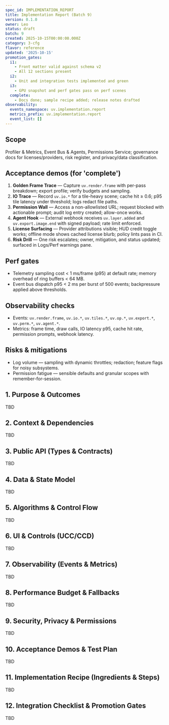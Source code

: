 ```yaml
---
spec_id: IMPLEMENTATION_REPORT
title: Implementation Report (Batch 9)
version: 0.1.0
owner: Leo
status: draft
batch: 9
created: 2025-10-15T00:00:00.000Z
category: 3-cfg
flavor: reference
updated: '2025-10-15'
promotion_gates:
  i1:
    - Front matter valid against schema v2
    - All 12 sections present
  i2:
    - Unit and integration tests implemented and green
  i3:
    - GPU snapshot and perf gates pass on perf scenes
  complete:
    - Docs done; sample recipe added; release notes drafted
observability:
  events_namespace: uv.implementation.report
  metrics_prefix: uv.implementation.report
  event_list: []
---
```


## Scope
Profiler & Metrics, Event Bus & Agents, Permissions Service; governance docs for licenses/providers,
risk register, and privacy/data classification.

## Acceptance demos (for 'complete')
1. **Golden Frame Trace** — Capture `uv.render.frame` with per-pass breakdown; export profile; verify budgets and sampling.
2. **IO Trace** — Record `uv.io.*` for a tile-heavy scene; cache hit ≥ 0.6; p95 tile latency under threshold; logs redact file paths.
3. **Permission Wall** — Access a non-allowlisted URL; request blocked with actionable prompt; audit log entry created; allow-once works.
4. **Agent Hook** — External webhook receives `uv.layer.added` and `uv.export.image.end` with signed payload; rate limit enforced.
5. **License Surfacing** — Provider attributions visible; HUD credit toggle works; offline mode shows cached license blurb; policy lints pass in CI.
6. **Risk Drill** — One risk escalates; owner, mitigation, and status updated; surfaced in Logs/Perf warnings pane.

## Perf gates
- Telemetry sampling cost < 1 ms/frame (p95) at default rate; memory overhead of ring buffers < 64 MB.
- Event bus dispatch p95 < 2 ms per burst of 500 events; backpressure applied above thresholds.

## Observability checks
- Events: `uv.render.frame`, `uv.io.*`, `uv.tiles.*`, `uv.op.*`, `uv.export.*`, `uv.perm.*`, `uv.agent.*`.
- Metrics: frame time, draw calls, IO latency p95, cache hit rate, permission prompts, webhook latency.

## Risks & mitigations
- Log volume — sampling with dynamic throttles; redaction; feature flags for noisy subsystems.
- Permission fatigue — sensible defaults and granular scopes with remember-for-session.

## 1. Purpose & Outcomes
TBD


## 2. Context & Dependencies
TBD


## 3. Public API (Types & Contracts)
TBD


## 4. Data & State Model
TBD


## 5. Algorithms & Control Flow
TBD


## 6. UI & Controls (UCC/CCD)
TBD


## 7. Observability (Events & Metrics)
TBD


## 8. Performance Budget & Fallbacks
TBD


## 9. Security, Privacy & Permissions
TBD


## 10. Acceptance Demos & Test Plan
TBD


## 11. Implementation Recipe (Ingredients & Steps)
TBD


## 12. Integration Checklist & Promotion Gates
TBD
